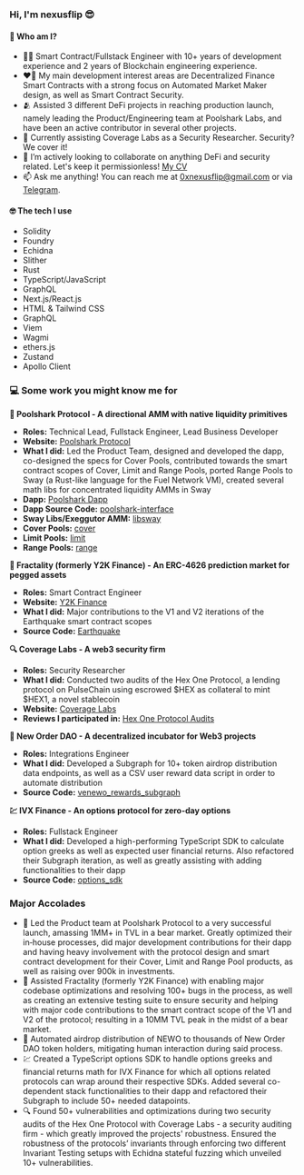 ### Hi, I'm nexusflip 😎

#### 🤔 Who am I?
- 🕵🏿 Smart Contract/Fullstack Engineer with 10+ years of development experience and 2 years of Blockchain engineering experience.
- ❤️‍🔥 My main development interest areas are Decentralized Finance Smart Contracts with a strong focus on Automated Market Maker design, as well as Smart Contract Security.
- 🫂 Assisted 3 different DeFi projects in reaching production launch, namely leading the Product/Engineering team at Poolshark Labs, and have been an active contributor in several other projects. 
- 🔎 Currently assisting Coverage Labs as a Security Researcher. Security? We cover it!
- 🤝 I’m actively looking to collaborate on anything DeFi and security related. Let's keep it permissionless! [My CV](https://docs.google.com/document/d/1gtrNp_l8klm17UmZhCUoZFsQ0bL5fxklP5hR7Mhu_Rc/edit?usp=sharing)
- 📫 Ask me anything! You can reach me at [0xnexusflip@gmail.com](mailto:0xnexusflip@gmail.com) or via [Telegram](https://t.me/zeroxnexus).

#### 🤓 The tech I use
- Solidity
- Foundry
- Echidna
- Slither
- Rust
- TypeScript/JavaScript
- GraphQL
- Next.js/React.js
- HTML & Tailwind CSS
- GraphQL
- Viem
- Wagmi
- ethers.js
- Zustand
- Apollo Client

### 💻 Some work you might know me for

**🦈 Poolshark Protocol - A directional AMM with native liquidity primitives**
- **Roles:** Technical Lead, Fullstack Engineer, Lead Business Developer
- **Website:** [Poolshark Protocol](https://www.poolshark.fi/)
- **What I did:** Led the Product Team, designed and developed the dapp, co-designed the specs for Cover Pools, contributed towards the smart contract scopes of Cover, Limit and Range Pools, ported Range Pools to Sway (a Rust-like language for the Fuel Network VM), created several math libs for concentrated liquidity AMMs in Sway
- **Dapp:** [Poolshark Dapp](https://dapp.poolshark.fi/)
- **Dapp Source Code:** [poolshark-interface](https://github.com/poolshark-protocol/poolshark-interface)
- **Sway Libs/Exeggutor AMM:** [libsway](https://github.com/libsway)
- **Cover Pools:** [cover](https://github.com/poolshark-protocol/cover)
- **Limit Pools:** [limit](https://github.com/poolshark-protocol/limit)
- **Range Pools:** [range](https://github.com/poolshark-protocol/range)

**🫠 Fractality (formerly Y2K Finance) - An ERC-4626 prediction market for pegged assets**
- **Roles:** Smart Contract Engineer
- **Website:** [Y2K Finance](https://www.y2k.finance/)
- **What I did:** Major contributions to the V1 and V2 iterations of the Earthquake smart contract scopes
- **Source Code:** [Earthquake](https://github.com/Y2K-Finance/Earthquake)

**🔍 Coverage Labs - A web3 security firm**
- **Roles:** Security Researcher
- **What I did:** Conducted two audits of the Hex One Protocol, a lending protocol on PulseChain using escrowed $HEX as collateral to mint $HEX1, a novel stablecoin
- **Website:** [Coverage Labs](https://www.coveragelabs.io/)
- **Reviews I participated in:** [Hex One Protocol Audits](https://github.com/coveragelabs/portfolio/tree/main/reports)

**🌅 New Order DAO - A decentralized incubator for Web3 projects**
- **Roles:** Integrations Engineer
- **What I did:** Developed a Subgraph for 10+ token airdrop distribution data endpoints, as well as a CSV user reward data script in order to automate distribution
- **Source Code:** [venewo_rewards_subgraph](https://github.com/0xnexusflip/venewo-rewards-subgraph)

**💹 IVX Finance - An options protocol for zero-day options**
- **Roles:** Fullstack Engineer
- **What I did:** Developed a high-performing TypeScript SDK to calculate option greeks as well as expected user financial returns. Also refactored their Subgraph iteration, as well as greatly assisting with adding functionalities to their dapp
- **Source Code:** [options_sdk](https://github.com/0xnexusflip/options-sdk/)

### Major Accolades
- 🦈 Led the Product team at Poolshark Protocol to a very successful launch, amassing 1MM+ in TVL in a bear market. Greatly optimized their in‑house processes, did major development contributions for their dapp and having heavy involvement with the protocol design and smart contract development for their Cover, Limit and Range Pool products, as well as raising over 900k in investments.
- 🫠 Assisted Fractality (formerly Y2K Finance) with enabling major codebase optimizations and resolving 100+ bugs in the process, as well as creating an extensive testing suite to ensure security and helping with major code contributions to the smart contract scope of the V1 and V2 of the protocol; resulting in a 10MM TVL peak in the midst of a bear market.
- 🌅 Automated airdrop distribution of NEWO to thousands of New Order DAO token holders, mitigating human interaction during said process.
- 💹 Created a TypeScript options SDK to handle options greeks and financial returns math for IVX Finance for which all options related protocols can wrap around their respective SDKs. Added several co-dependent stack functionalities to their dapp and refactored their Subgraph to include 50+ needed datapoints.
- 🔍 Found 50+ vulnerabilities and optimizations during two security audits of the Hex One Protocol with Coverage Labs - a security auditing firm - which greatly improved the projects' robustness. Ensured the robustness of the protocols’ invariants through enforcing two different Invariant Testing setups with Echidna stateful fuzzing which unveiled 10+ vulnerabilities.

